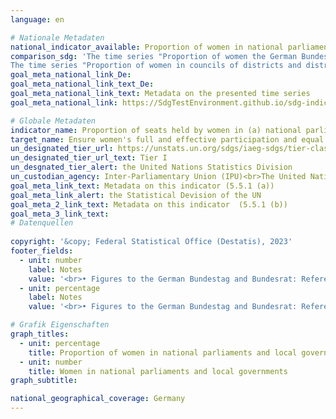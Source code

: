 ```yaml
---
language: en    

# Nationale Metadaten    
national_indicator_available: Proportion of women in national parliaments and local governments    
comparison_sdg: 'The time series "Proportion of women the German Bundestag (lower chamber), the Bundesrat (upper chamber) and in Länder parliaments" are compliant with the global metadata. The disaggregation  "Proportion of women in Länder parliaments" is only partly compliant with the global metadata however. 
The time series "Proportion of women in councils of districts and district-free cities" is not compliant with the global metadata but provides additional information.'    
goal_meta_national_link_De: 
goal_meta_national_link_text_De: 
goal_meta_national_link_text: Metadata on the presented time series
goal_meta_national_link: https://SdgTestEnvironment.github.io/sdg-indicators/public/Meta/5.5.1.pdf    

# Globale Metadaten    
indicator_name: Proportion of seats held by women in (a) national parliaments and (b) local governments    
target_name: Ensure women's full and effective participation and equal opportunities for leadership at all levels of decision-making in political, economic and public life    
un_designated_tier_url: https://unstats.un.org/sdgs/iaeg-sdgs/tier-classification/    
un_designated_tier_url_text: Tier I    
un_desgnated_tier_alert: the United Nations Statistics Division    
un_custodian_agency: Inter-Parliamentary Union (IPU)<br>The United Nations Entity for Gender Equality and the Empowerment of Women (UN Women)    
goal_meta_link_text: Metadata on this indicator (5.5.1 (a))    
goal_meta_link_alert: the Statistical Devision of the UN    
goal_meta_2_link_text: Metadata on this indicator  (5.5.1 (b))    
goal_meta_3_link_text:         
# Datenquellen    
    
copyright: '&copy; Federal Statistical Office (Destatis), 2023'    
footer_fields:
  - unit: number
    label: Notes
    value: '<br>• Figures to the German Bundestag and Bundesrat: Reference date January 1st.<br>• Data for the  Länder parliaments: <br>•   - <br>•  Reference date = election day.<br>• <br>•   - Subsequent candidates are not taken into account.'
  - unit: percentage
    label: Notes
    value: '<br>• Figures to the German Bundestag and Bundesrat: Reference date January 1st.<br>• Data for the  Länder parliaments: <br>•   - <br>•  Reference date = election day.<br>• <br>•   - Subsequent candidates are not taken into account.<br>• Proportion of women in councils of districts and district-free cities:  Election result, 2019 to 2021 without Schleswig-Holstein.'    

# Grafik Eigenschaften    
graph_titles:
  - unit: percentage
    title: Proportion of women in national parliaments and local governments
  - unit: number
    title: Women in national parliaments and local governments
graph_subtitle:     

national_geographical_coverage: Germany    
---
```


<span></span>